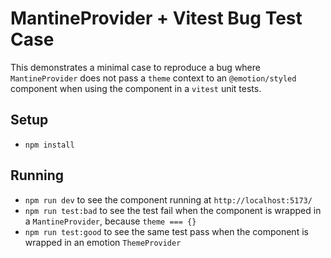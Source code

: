 # MantineProvider + Vitest Bug Test Case

This demonstrates a minimal case to reproduce a bug where `MantineProvider` does not pass a `theme` context to an `@emotion/styled` component when using the component in a `vitest` unit tests.

## Setup

- `npm install`

## Running

- `npm run dev` to see the component running at `http://localhost:5173/`
- `npm run test:bad` to see the test fail when the component is wrapped in a `MantineProvider`, because `theme === {}`
- `npm run test:good` to see the same test pass when the component is wrapped in an emotion `ThemeProvider`
